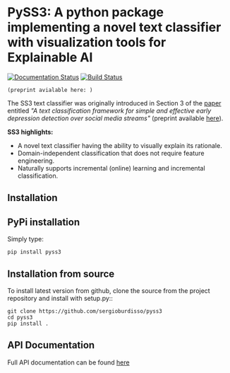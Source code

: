 # PySS3: A python package implementing a novel text classifier with visualization tools for Explainable AI
[![Documentation Status](https://readthedocs.org/projects/pyss3/badge/?version=latest)](http://pyss3.readthedocs.io/en/latest/?badge=latest)
[![Build Status](https://travis-ci.org/sergioburdisso/pyss3.svg?branch=master)](https://travis-ci.org/sergioburdisso/pyss3)
	
    (preprint avialable here: )
The SS3 text classifier was originally introduced in Section 3 of the [paper](https://dx.doi.org/10.1016/j.eswa.2019.05.023) entitled _"A text classification framework for simple and effective early depression detection over social media streams"_ (preprint available [here](https://arxiv.org/abs/1905.08772)).

**SS3 highlights:**

* A novel text classifier having the ability to visually explain its rationale.
* Domain-independent classification that does not require feature engineering.
* Naturally supports incremental (online) learning and incremental classification.


## Installation


PyPi installation
-----------------

Simply type:

    pip install pyss3


Installation from source
------------------------

To install latest version from github, clone the source from the project repository and install with setup.py::

    git clone https://github.com/sergioburdisso/pyss3
    cd pyss3
    pip install .
 

## API Documentation


Full API documentation can be found [here](https://pyss3.readthedocs.io)
